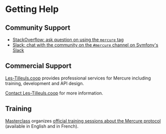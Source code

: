 # Getting Help

## Community Support

* [StackOverflow: ask question on  using the `mercure` tag](https://stackoverflow.com/questions/tagged/mercure)
* [Slack: chat with the community on the `#mercure` channel on Symfony's Slack](https://symfony.com/slack)

## Commercial Support

[Les-Tilleuls.coop](https://les-tilleuls.coop) provides professional services for Mercure including training, development and API design.

[Contact Les-Tilleuls.coop](https://les-tilleuls.coop/en/contact) for more information.

## Training

[Masterclass](https://masterclass.les-tilleuls.coop) organizes [official training sessions about the Mercure protocol](https://masterclass.les-tilleuls.coop/trainings/decouvrir-le-protocole-mercure) (available in English and in French).

